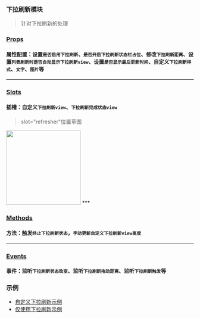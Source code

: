### 下拉刷新模块
> 针对下拉刷新的处理

### [Props](/api/props/refresher.html)
#### 属性配置：设置`是否启用下拉刷新`、`是否开启下拉刷新状态栏占位`、修改`下拉刷新距离`、设置`列表刷新时是否自动显示下拉刷新view`、设置`是否显示最后更新时间`、自定义`下拉刷新样式`、`文字`、`图片`等
***
### [Slots](/api/slot/main.html#下拉刷新slot)
#### 插槽：自定义`下拉刷新view`、`下拉刷新完成状态view`  
> slot="refresher"位置草图   
<img src="/img/pic_refresher.png" width="200"/>  
***

### [Methods](/api/methods/main.html#下拉刷新相关方法)
#### 方法：触发`终止下拉刷新状态`，`手动更新自定义下拉刷新view高度`
***
### [Events](/api/events/main.html#下拉刷新相关事件)
#### 事件：监听`下拉刷新状态改变`、监听`下拉刷新拖动距离`、监听`下拉刷新触发`等

### 示例
* [自定义下拉刷新示例](/start/use.html#自定义下拉刷新view示例)
* [仅使用下拉刷新示例](/start/use.html#仅使用下拉刷新示例)